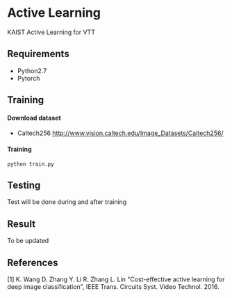 # Active Learning
KAIST Active Learning for VTT

## Requirements

* Python2.7
* Pytorch

## Training

#### Download dataset
* Caltech256 <http://www.vision.caltech.edu/Image_Datasets/Caltech256/>

#### Training
```
python train.py
```

## Testing

Test will be done during and after training

## Result

To be updated

## References

[1] K. Wang D. Zhang Y. Li R. Zhang L. Lin "Cost-effective active learning for deep image classification", IEEE Trans. Circuits Syst. Video Technol. 2016. 